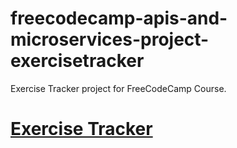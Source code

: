 # freecodecamp-apis-and-microservices-project-exercisetracker
Exercise Tracker project for FreeCodeCamp Course.

# [Exercise Tracker](https://www.freecodecamp.org/learn/apis-and-microservices/apis-and-microservices-projects/exercise-tracker)